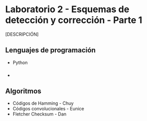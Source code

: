# Laboratorio 2 - Esquemas de detección y corrección - Parte 1

[DESCRIPCIÓN]

## Lenguajes de programación

- Python
- ###

## Algoritmos

- Códigos de Hamming - Chuy
- Códigos convolucionales - Eunice
- Fletcher Checksum - Dan
